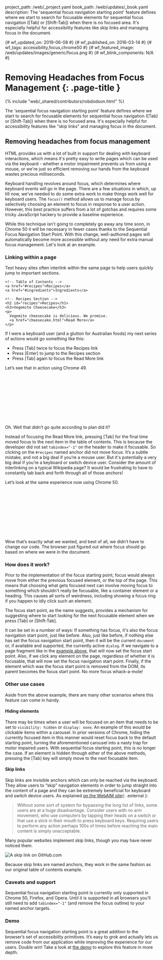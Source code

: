 project_path: /web/_project.yaml
book_path: /web/updates/_book.yaml
description: The 'sequential focus navigation starting point' feature defines where we start to search for focusable elements for sequential focus navigation ([Tab] or [Shift-Tab]) when there is no focused area. It's especially helpful for accessibility features like skip links and managing focus in the document.

{# wf_updated_on: 2019-06-08 #}
{# wf_published_on: 2016-03-14 #}
{# wf_tags: accessibility,focus,chrome50 #}
{# wf_featured_image: /web/updates/images/generic/focus.png #}
{# wf_blink_components: N/A #}

# Removing Headaches from Focus Management {: .page-title }

{% include "web/_shared/contributors/robdodson.html" %}



The 'sequential focus navigation starting point' feature defines where we start to search for focusable elements for sequential focus navigation ([Tab] or [Shift-Tab]) when there is no focused area. It's especially helpful for accessibility features like "skip links" and managing focus in the document.


## Removing headaches from focus management

HTML provides us with a lot of built in support for dealing with keyboard interactions, which means it's pretty easy to write pages which can be used via the keyboard - whether a motor impairment prevents us from using a mouse, or we're just so efficient removing our hands from the keyboard wastes precious milliseconds.

Keyboard handling revolves around focus, which determines where keyboard events will go in the page. There are a few situations in which, up till now, we've needed to do some extra work to make things work well for keyboard users. The `focus()` method allows us to manage focus by selectively choosing an element to focus in response to a user action. However, this best practice suffers from a lot of gotchas and requires some tricky JavaScript hackery to provide a baseline experience.

While this technique isn't going to completely go away any time soon, in Chrome 50 it will be necessary in fewer cases thanks to the Sequential Focus Navigation Start Point. With this change, well-authored pages will automatically become more accessible without any need for extra manual focus management. Let's look at  an example.

### Linking within a page
Text heavy sites often interlink within the same page to help users quickly jump to important sections.


    <!-- Table of Contents -->
    <a href="#recipes">Recipes</a>
    <a href="#ingredients">Ingredients</a>

    <!-- Recipes Section -->
    <h2 id="recipes">Recipes</h1>
    <h3>Vegemite Cheesecake</h3>
    <p>
      Vegemite cheesecake is delicious. We promise.
      <a href="cheesecake.html">Read More</a>
    </p>


If I were a keyboard user (and a glutton for Australian foods) my next series of actions would go something like this:

- Press \[Tab\] twice to focus the Recipes link
- Press \[Enter\] to jump to the Recipes section
- Press \[Tab\] again to focus the Read More link

Let’s see that in action using Chrome 49.

<div class="video-wrapper">
  <iframe class="devsite-embedded-youtube-video" data-video-id="eUut7VOyER0"
          data-autohide="1" data-showinfo="0" frameborder="0" allowfullscreen>
  </iframe>
</div>

Oh. Well that didn’t go quite according to plan did it?

Instead of focusing the Read More link, pressing \[Tab\] for the final time moved focus to the next item in the table of contents. This is because the developer did not set `tabindex="-1"` on the header to make it focusable. So clicking on the `#recipes` named anchor did not move focus. It’s a subtle mistake, and not a big deal if you’re a mouse user. But it's potentially a very big deal if you’re a keyboard or switch device user. Consider the amount of interlinking on a typical Wikipedia page? It would be frustrating to have to constantly tab back and forth through all of those anchors!

Let’s look at the same experience now using Chrome 50.

<a id="chrome-50-focus" href="#"></a>
<div class="video-wrapper">
  <iframe class="devsite-embedded-youtube-video" data-video-id="GWq48f5Fu7o"
          data-autohide="1" data-showinfo="0" frameborder="0" allowfullscreen>
  </iframe>
</div>

Wow that’s exactly what we wanted, and best of all, we didn’t have to change our code. The browser just figured out where focus should go based on where we were in the document.

### How does it work?

Prior to the implementation of the focus starting point, focus would always move from either the previous focused element, or the top of the page. This means that choosing what gets focused next can involve moving focus to something which shouldn't really be focusable, like a container element or a heading. This causes all sorts of weirdness, including showing a focus ring if you happen to idly click such an element.

The focus start point, as the name suggests, provides a mechanism for suggesting where to start looking for the next focusable element when we press \[Tab\] or \[Shift-Tab\].

It can be set in a number of ways:
If something has focus, it's also the focus navigation start point, just like before.
Also, just like before, if nothing else has set the focus navigation start point, then it will be the current `document` or, if available and supported, the currently active `dialog`.
If we navigate to a page fragment like in the <a href="#chrome-50-focus">example above</a>, that will now set the focus start point.
Also, if we click any element on the page, regardless of whether it is focusable, that will now set the focus navigation start point.
Finally, if the element which was the focus start point is removed from the DOM, its parent becomes the focus start point. No more focus whack-a-mole!

### Other use cases

Aside from the above example, there are many other scenarios where this feature can come in handy.

#### Hiding elements

There may be times when a user will be focused on an item that needs to be set to `visibility: hidden` or `display: none`. An example of this would be clickable items within a carousel. In prior versions of Chrome, hiding the currently focused item in this manner would reset focus back to the default starting point, turning the aforementioned carousel into a nasty trap for motor impaired users. With sequential focus starting point, this is no longer the case. If an element is hidden through either of the above methods, pressing the \[Tab\] key will simply move to the next focusable item.

#### Skip links

Skip links are invisible anchors which can only be reached via the keyboard. They allow users to “skip" navigation elements in order to jump straight into the content of a page and they can be extremely beneficial for keyboard and switch device users. As explained [on the WebAIM site](https://webaim.org/techniques/skipnav/){: .external }:

> Without some sort of system for bypassing the long list of links, some users are at a huge disadvantage. Consider users with no arm movement, who use computers by tapping their heads on a switch or that use a stick in their mouth to press keyboard keys. Requiring users to perform any action perhaps 100s of times before reaching the main content is simply unacceptable.


Many popular websites implement skip links, though you may have never noticed them.

![A skip link on GitHub.com](/web/updates/images/2016/03/focus-start-point/gh-skip.jpg)

Because skip links are named anchors, they work in the same fashion as our original table of contents example.

### Caveats and support

Sequential focus navigation starting point is currently only supported in Chrome 50, Firefox, and Opera. Until it is supported in all browsers you’ll still need to add `tabindex="-1"` (and remove the focus outline) to your named anchor targets.

### Demo

Sequential focus navigation starting point is a great addition to the browser’s set of accessibility primitives. It’s easy to grok and actually lets us remove code from our application while improving the experience for our users. Double win! Take a look at [the demo](https://googlechrome.github.io/samples/focus-navigation-start-point/index.html) to explore this feature in more depth.


